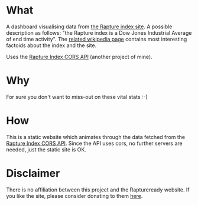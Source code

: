 # What

A dashboard visualising data from [the Rapture index site](http://www.raptureready.com/). A possible description as follows: "the Rapture index is a Dow Jones Industrial Average of end time activity". The [related wikipedia page](https://en.wikipedia.org/wiki/Rapture_Ready) contains most interesting factoids about the index and the site.

Uses the [Rapture Index CORS API](https://github.com/davidedc/Rapture-index-cors-api) (another project of mine).

# Why

For sure you don't want to miss-out on these vital stats :-)


# How

This is a static website which animates through the data fetched from the [Rapture Index CORS API](https://github.com/davidedc/Rapture-index-cors-api). Since the API uses cors, no further servers are needed, just the static site is OK. 


# Disclaimer

There is no affiliation between this project and the Raptureready website. If you like the site, please consider donating to them [here](https://www.raptureready.com/rr-an-donation.php). 